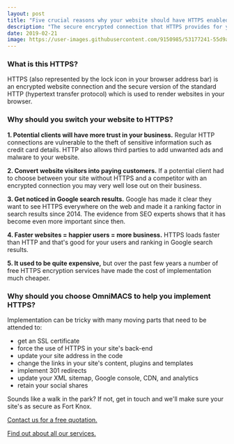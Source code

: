 ```yaml
---
layout: post
title: "Five crucial reasons why your website should have HTTPS enabled"
description: "The secure encrypted connection that HTTPS provides for your website visitors can make a huge difference to the performance of your online presence."
date: 2019-02-21
image: https://user-images.githubusercontent.com/9150985/53177241-55d9a800-35f8-11e9-8183-1208099fe615.jpg
---
```

<h3>What is this HTTPS?</h3>

<p>HTTPS (also represented by the lock icon in your browser address bar) is an encrypted website connection and the secure version of the standard HTTP (hypertext transfer protocol) which is used to render websites in your browser.</p>

<h3>Why should you switch your website to HTTPS?</h3>

<p><strong>1. Potential clients will have more trust in your business.</strong> Regular HTTP connections are vulnerable to the theft of sensitive information such as credit card details. HTTP also allows third parties to add unwanted ads and malware to your website.</p>

<p><b>2. Convert website visitors into paying customers.</b> If a potential client had to choose between your site without HTTPS and a competitor with an encrypted connection you may very well lose out on their business.</p>

<p><b>3. Get noticed in Google search results.</b> Google has made it clear they want to see HTTPS everywhere on the web and made it a ranking factor in search results since 2014. The evidence from SEO experts shows that it has become even more important since then.</p>

<p><b>4. Faster websites = happier users = more business.</b> HTTPS loads faster than HTTP and that's good for your users and ranking in Google search results.</p>

<p><b>5. It used to be quite expensive,</b> but over the past few years a number of free HTTPS encryption services have made the cost of implementation much cheaper.</p>

<h3>Why should you choose <b>OmniMACS</b> to help you implement HTTPS?</h3>

<p>Implementation can be tricky with many moving parts that need to be attended to:</p>
<ul>
  <li>get an SSL certificate</li>
  <li>force the use of HTTPS in your site's back-end</li>
  <li>update your site address in the code</li>
  <li>change the links in your site's content, plugins and templates</li>
  <li>implement 301 redirects</li>
  <li>update your XML sitemap, Google console, CDN, and analytics</li>
  <li>retain your social shares</li>
</ul>

<p>Sounds like a walk in the park? If not, get in touch and we'll make sure your site's as secure as Fort Knox.</p>

<p><a href="https://omnimacs.co.za#contact">Contact us for a free quotation.</a></p>
<p><a href="https://omnimacs.co.za#market">Find out about all our services.</a></p>
